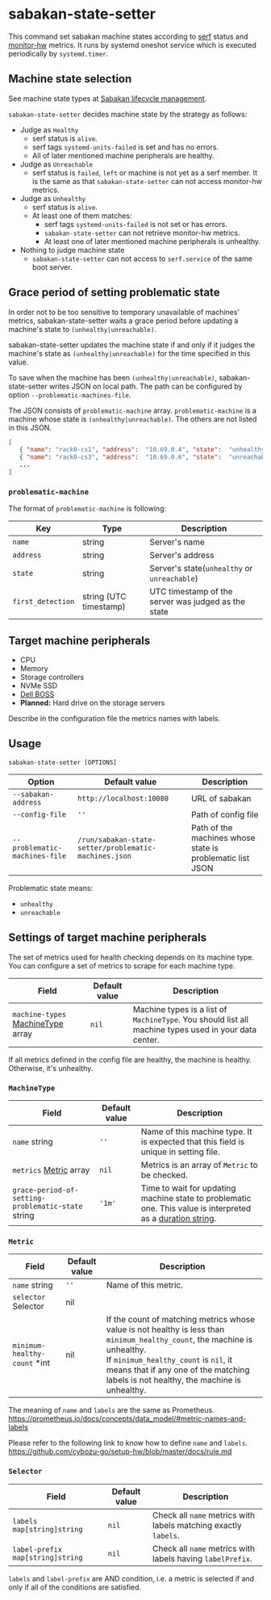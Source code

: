 sabakan-state-setter
====================

This command set sabakan machine states according to [serf][] status and [monitor-hw][] metrics.
It runs by systemd oneshot service which is executed periodically by `systemd.timer`.

Machine state selection
-----------------------

See machine state types at [Sabakan lifecycle management](https://github.com/cybozu-go/sabakan/blob/master/docs/lifecycle.md).

`sabakan-state-setter` decides machine state by the strategy as follows:

- Judge as `Healthy`
  - serf status is `alive`.
  - serf tags `systemd-units-failed` is set and has no errors.
  - All of later mentioned machine peripherals are healthy.
- Judge as `Unreachable`
  - serf status is `failed`, `left` or machine is not yet as a serf member. It is the same as that `sabakan-state-setter` can not access monitor-hw metrics.
- Judge as `Unhealthy`
  - serf status is `alive`.
  - At least one of them matches:
    - serf tags `systemd-units-failed` is not set or has errors.
    - `sabakan-state-setter` can not retrieve monitor-hw metrics.
    - At least one of later mentioned machine peripherals is unhealthy.
- Nothing to judge machine state
  - `sabakan-state-setter` can not access to `serf.service` of the same boot server.
  
Grace period of setting problematic state
-----------------------------------------

In order not to be too sensitive to temporary unavailable of machines' metrics,
sabakan-state-setter waits a grace period before updating a machine's state to `(unhealthy|unreachable)`.

sabakan-state-setter updates the machine state
if and only if it judges the machine's state as `(unhealthy|unreachable)` for the time specified in this value. 

To save when the machine has been `(unhealthy|unreachable)`, sabakan-state-setter writes JSON on local path.
The path can be configured by option `--problematic-machines-file`.

The JSON consists of `problematic-machine` array.
`problematic-machine` is a machine whose state is `(unhealthy|unreachable)`.
The others are not listed in this JSON.

```json
[
   { "name": "rack0-cs1", "address":  "10.69.0.4", "state":  "unhealthy", "first_detection":  "2019-07-10 23:00:00 +0000 UTC"},
   { "name": "rack0-cs3", "address":  "10.69.0.6", "state":  "unreachable", "first_detection":  "2019-07-10 23:01:02 +0000 UTC"},
   ...
]
```

### `problematic-machine`

The format of `problematic-machine` is following:

| Key                 | Type                     | Description                                         |
| ------------------- | ------------------------ | --------------                                      |
| `name`              | string                   | Server's name                                       |
| `address`           | string                   | Server's address                                    |
| `state`             | string                   | Server's state(`unhealthy` or `unreachable`)        |
| `first_detection`   | string (UTC timestamp)   | UTC timestamp of the server was judged as the state |

Target machine peripherals
--------------------------

- CPU
- Memory
- Storage controllers
- NVMe SSD
- [Dell BOSS][]
- **Planned:** Hard drive on the storage servers

Describe in the configuration file the metrics names with labels.

Usage
-----

```console
sabakan-state-setter [OPTIONS]
```

| Option                        | Default value                                         | Description                                               |
| -------------------           | ------------------------                              | --------------                                            |
| `--sabakan-address`           | `http://localhost:10080`                              | URL of sabakan                                            |
| `--config-file`               | `''`                                                  | Path of config file                                       |
| `--problematic-machines-file` | `/run/sabakan-state-setter/problematic-machines.json` | Path of the machines whose state is problematic list JSON |

Problematic state means:
- `unhealthy`
- `unreachable`


Settings of target machine peripherals
--------------------------------------

The set of metrics used for health checking depends on its machine type.
You can configure a set of metrics to scrape for each machine type.

| Field                                             | Default value            | Description                                                                                           |
| -------------------                               | ------------------------ | --------------                                                                                        |
| `machine-types` [MachineType](#MachineType) array | `nil`                    | Machine types is a list of `MachineType`. You should list all machine types used in your data center. |

If all metrics defined in the config file are healthy, the machine is healthy. Otherwise, it's unhealthy.

### `MachineType`
| Field                                              | Default value            | Description                                                                                                                                               |
| -------------------                                | ------------------------ | --------------                                                                                                                                            |
| `name` string                                      | `''`                     | Name of this machine type. It is expected that this field is unique in setting file.                                                                      |
| `metrics` [Metric](#Metric) array                  | `nil`                    | Metrics is an array of `Metric` to be checked.                                                                                                            |
| `grace-period-of-setting-problematic-state` string | `'1m'`                   | Time to wait for updating machine state to problematic one. This value is interpreted as a [duration string](https://golang.org/pkg/time/#ParseDuration). |

### `Metric`

| Field                        | Default value            | Description                                                                                                                                                                                                                                                    |
| -------------------          | ------------------------ | --------------                                                                                                                                                                                                                                                 |
| `name` string                | `''`                     | Name of this metric.                                                                                                                                                                                                                                           |
| `selector` Selector          | nil                      |                                                                                                                                                                                                                                                                |
| `minimum-healthy-count` *int | nil                      | If the count of matching metrics whose value is not healthy is less than `minimum_healthy_count`, the machine is unhealthy.<br/>If `minimum_healthy_count` is `nil`, it means that if any one of the matching labels is not healthy, the machine is unhealthy. |

The meaning of `name` and `labels` are the same as Prometheus.
https://prometheus.io/docs/concepts/data_model/#metric-names-and-labels

Please refer to the following link to know how to define `name` and `labels`.
https://github.com/cybozu-go/setup-hw/blob/master/docs/rule.md

### `Selector`

| Field                              | Default value            | Description                                                     |
| -------------------                | ------------------------ | --------------                                                  |
| `labels` `map[string]string`       | `nil`                    | Check all `name` metrics with labels matching exactly `labels`. |
| `label-prefix` `map[string]string` | `nil`                    | Check all `name` metrics with labels having `labelPrefix`.      |

`labels` and `label-prefix` are AND condition,
i.e. a metric is selected if and only if all of the conditions are satisfied.


[serf]: https://www.serf.io/
[monitor-hw]: https://github.com/cybozu-go/setup-hw/blob/master/docs/monitor-hw.md
[Dell BOSS]: https://i.dell.com/sites/doccontent/shared-content/data-sheets/en/Documents/Dell-PowerEdge-Boot-Optimized-Storage-Solution.pdf
